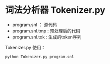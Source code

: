# 词法分析器 Tokenizer.py

- program.snl ： 源代码
- program.snl.tmp : 预处理后的代码
- program.snl.tok : 生成的token序列

Tokenizer.py 使用：
```shell
python Tokenizer.py program.snl
```
